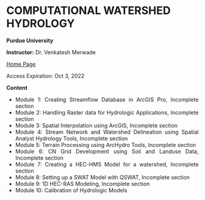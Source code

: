 # COMPUTATIONAL WATERSHED HYDROLOGY

<div style = "Text-align:Justify">

**Purdue University**

**Instructor:** Dr. Venkatesh Merwade

[Home Page](https://learning.edx.org/course/course-v1:PurdueX+CE54900+1T2022/home)

Access Expiration: Oct 3, 2022

**Content**

* Module 1: Creating Streamflow Database in ArcGIS Pro, Incomplete section
* Module 2: Handling Raster data for Hydrologic Applications, Incomplete section
* Module 3: Spatial Interpolation using ArcGIS, Incomplete section
* Module 4: Stream Network and Watershed Delineation using Spatial Analyst Hydrology Tools, Incomplete section
* Module 5: Terrain Processing using ArcHydro Tools, Incomplete section
* Module 6: CN Grid Development using Soil and Landuse Data, Incomplete section
* Module 7: Creating a HEC-HMS Model for a watershed, Incomplete section
* Module 8: Setting up a SWAT Model with QSWAT, Incomplete section
* Module 9: 1D HEC-RAS Modeling, Incomplete section
* Module 10: Calibration of Hydrologic Models


</div>



